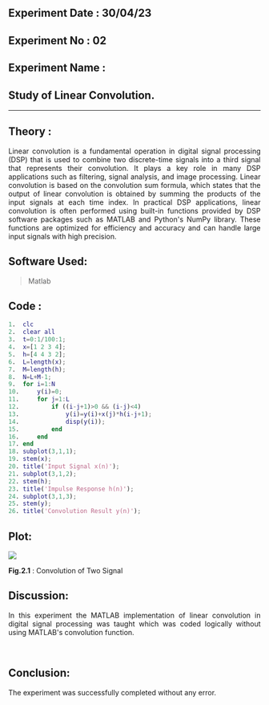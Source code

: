 ## Experiment Date : 30/04/23

## Experiment No : 02

## Experiment Name :

## Study of Linear Convolution.

---

## Theory :

<div align='justify'>
Linear convolution is a fundamental operation in digital signal processing (DSP) that is used to combine two discrete-time signals into a third signal that represents their convolution. It plays a key role in many DSP applications such as filtering, signal analysis, and image processing. Linear convolution is based on the convolution sum formula, which states that the output of linear convolution is obtained by summing the products of the input signals at each time index. In practical DSP applications, linear convolution is often performed using built-in functions provided by DSP software packages such as MATLAB and Python's NumPy library. These functions are optimized for efficiency and accuracy and can handle large input signals with high precision.

</div>

## Software Used:

> Matlab

## Code :

```matlab
1.	clc
2.	clear all
3.	t=0:1/100:1;
4.	x=[1 2 3 4];
5.	h=[4 4 3 2];
6.	L=length(x);
7.	M=length(h);
8.	N=L+M-1;
9.	for i=1:N
10.	    y(i)=0;
11.	    for j=1:L
12.	        if ((i-j+1)>0 && (i-j)<4)
13.	            y(i)=y(i)+x(j)*h(i-j+1);
14.	            disp(y(i));
15.	        end
16.	    end
17.	end
18.	subplot(3,1,1);
19.	stem(x);
20.	title('Input Signal x(n)');
21.	subplot(3,1,2);
22.	stem(h);
23.	title('Impulse Response h(n)');
24.	subplot(3,1,3);
25.	stem(y);
26.	title('Convolution Result y(n)');


```

## Plot:

![](plots/exp2code1.PNG)

**Fig.2.1** : Convolution of Two Signal

## Discussion:

<div align='justify'>

In this experiment the MATLAB implementation of linear convolution in digital signal processing was taught which was coded logically without using MATLAB's convolution function.

</div>

</br>

## Conclusion:

<div align='justify'>

The experiment was successfully completed without any error.

</div>

